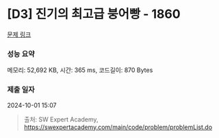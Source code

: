 # [D3] 진기의 최고급 붕어빵 - 1860 

[문제 링크](https://swexpertacademy.com/main/code/problem/problemDetail.do?contestProbId=AV5LsaaqDzYDFAXc) 

### 성능 요약

메모리: 52,692 KB, 시간: 365 ms, 코드길이: 870 Bytes

### 제출 일자

2024-10-01 15:07



> 출처: SW Expert Academy, https://swexpertacademy.com/main/code/problem/problemList.do